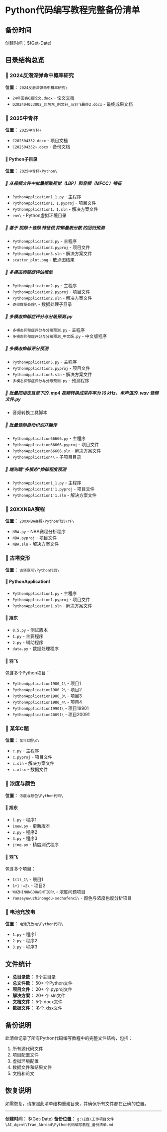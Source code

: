 # Python代码编写教程完整备份清单

## 备份时间
创建时间：$(Get-Date)

## 目录结构总览

### 📁 2024反潜深弹命中概率研究
**位置：** `2024反潜深弹命中概率研究\`
- `24年国赛C题论文.docx` - 论文文档
- `D202404033002_郭旭东_荆文轩_马羽飞最终2.docx` - 最终成果文档

### 📁 2025中青杯
**位置：** `2025中青杯\`
- `C202504332.docx` - 项目文档
- `C202504332~.docx` - 备份文档

#### 📁 Python子目录
**位置：** `2025中青杯\Python\`

##### 🎯 从视频文件中批量提取视觉（LBP）和音频（MFCC）特征
- `PythonApplication1_1.py` - 主程序
- `PythonApplication1、1.pyproj` - 项目文件
- `PythonApplication1、1.sln` - 解决方案文件
- `env\` - Python虚拟环境目录

##### 🎯 基于 视频＋音频 特征做 抑郁量表分数 的回归预测
- `PythonApplication3.py` - 主程序
- `PythonApplication3.pyproj` - 项目文件
- `PythonApplication3.sln` - 解决方案文件
- `scatter_plot.png` - 散点图结果

##### 🎯 多模态抑郁症评估模型
- `PythonApplication2.py` - 主程序
- `PythonApplication2.pyproj` - 项目文件
- `PythonApplication2.sln` - 解决方案文件
- `逐帧数据处理\` - 数据处理子目录

##### 🎯 多模态抑郁症评分与分级预测.py
- `多模态抑郁症评分与分级预测.py` - 主程序
- `多模态抑郁症评分与分级预测_中文版.py` - 中文版程序

##### 🎯 多模态抑郁评分预测
- `PythonApplication5.py` - 主程序
- `PythonApplication5.pyproj` - 项目文件
- `PythonApplication5.sln` - 解决方案文件
- `多模态抑郁症评分与分级预测.py` - 预测程序

##### 🎯 批量把指定目录下的 .mp4 视频转换成采样率为 16 kHz、单声道的 .wav 音频文件.py
- 音频转换工具脚本

##### 🎯 批量音频自动识别并翻译
- `PythonApplication66666.py` - 主程序
- `PythonApplication66666.pyproj` - 项目文件
- `PythonApplication66666.sln` - 解决方案文件
- `PythonApplication4\` - 子项目目录

##### 🎯 端到端"多模态"抑郁程度预测
- `PythonApplication1_1.py` - 主程序
- `PythonApplication1'1.pyproj` - 项目文件
- `PythonApplication1'1.sln` - 解决方案文件

### 📁 20XXNBA赛程
**位置：** `20XXNBA赛程\Python代码\YF\`
- `NBA.py` - NBA赛程分析程序
- `NBA.pyproj` - 项目文件
- `NBA.sln` - 解决方案文件

### 📁 古塔变形
**位置：** `古塔变形\Python代码\`

#### 📁 PythonApplication1
- `PythonApplication1.py` - 主程序
- `PythonApplication1.pyproj` - 项目文件
- `PythonApplication1.sln` - 解决方案文件

#### 📁 旭东
- `0.5.py` - 测试版本
- `1.py` - 主要程序
- `2.py` - 辅助程序
- `data.py` - 数据处理程序

#### 📁 羽飞
包含多个Python项目：
- `PythonApplication1980_1\` - 项目1
- `PythonApplication1980_2\` - 项目2
- `PythonApplication1980_3\` - 项目3
- `PythonApplication1980_4\` - 项目4
- `PythonApplication19901\` - 项目19901
- `PythonApplication20091\` - 项目20091

### 📁 某年C题
**位置：** `某年C题\c\`
- `c.py` - 主程序
- `c.pyproj` - 项目文件
- `c.sln` - 解决方案文件
- `c.xlsx` - 数据文件

### 📁 浓度与颜色
**位置：** `浓度与颜色\Python代码\`

#### 📁 旭东
- `1.py` - 程序1
- `1new.py` - 更新版本
- `2.py` - 程序2
- `3.py` - 程序3
- `jing.py` - 精度测试程序

#### 📁 羽飞
包含多个项目：
- `1(1)_1\` - 项目1
- `1+1！=2\` - 项目2
- `WUZHINONGDUWENTIER\` - 浓度问题项目
- `Yanseyuwuzhinongdu-sechafenxi\` - 颜色与浓度色度分析项目

### 📁 电池充放电
**位置：** `电池充放电\Python代码\`
- `1.py` - 程序1
- `2.py` - 程序2
- `3.py` - 程序3

## 文件统计
- **总目录数：** 6个主目录
- **总文件数：** 50+ 个Python文件
- **项目文件：** 20+ 个.pyproj文件
- **解决方案：** 20+ 个.sln文件
- **文档文件：** 5个.docx文件
- **数据文件：** 多个.xlsx文件

## 备份说明
此清单记录了所有Python代码编写教程中的完整文件结构，包括：
1. 所有源代码文件
2. 项目配置文件
3. 虚拟环境配置
4. 数据文件和结果文件
5. 文档和论文

## 恢复说明
如需恢复，请按照此清单结构重建目录，并确保所有文件都在正确的位置。

---
**创建时间：** $(Get-Date)
**备份位置：** `g:\E盘\工作项目文件\AI_Agent\Trae_Abroad\Python代码编写教程_备份清单.md`
